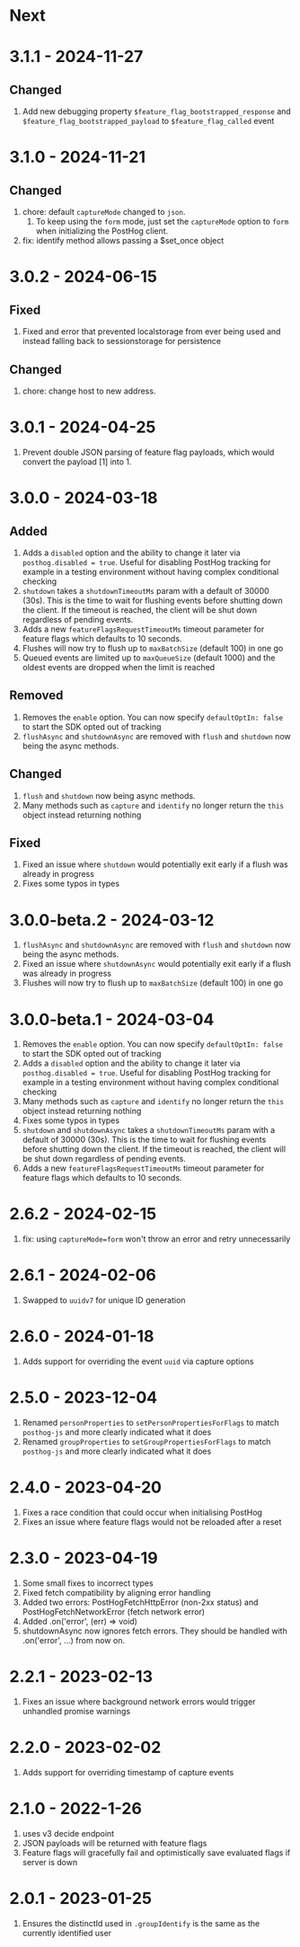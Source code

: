 # Next

# 3.1.1 - 2024-11-27

## Changed

1. Add new debugging property `$feature_flag_bootstrapped_response` and `$feature_flag_bootstrapped_payload` to `$feature_flag_called` event

# 3.1.0 - 2024-11-21

## Changed

1. chore: default `captureMode` changed to `json`.
    1. To keep using the `form` mode, just set the `captureMode` option to `form` when initializing the PostHog client.
2. fix: identify method allows passing a $set_once object

# 3.0.2 - 2024-06-15

## Fixed

1. Fixed and error that prevented localstorage from ever being used and instead falling back to sessionstorage for persistence

## Changed

1. chore: change host to new address.

# 3.0.1 - 2024-04-25

1. Prevent double JSON parsing of feature flag payloads, which would convert the payload [1] into 1.

# 3.0.0 - 2024-03-18

## Added

1. Adds a `disabled` option and the ability to change it later via `posthog.disabled = true`. Useful for disabling PostHog tracking for example in a testing environment without having complex conditional checking
2. `shutdown` takes a `shutdownTimeoutMs` param with a default of 30000 (30s). This is the time to wait for flushing events before shutting down the client. If the timeout is reached, the client will be shut down regardless of pending events.
3. Adds a new `featureFlagsRequestTimeoutMs` timeout parameter for feature flags which defaults to 10 seconds.
4. Flushes will now try to flush up to `maxBatchSize` (default 100) in one go
5. Queued events are limited up to `maxQueueSize` (default 1000) and the oldest events are dropped when the limit is reached

## Removed

1. Removes the `enable` option. You can now specify `defaultOptIn: false` to start the SDK opted out of tracking
2. `flushAsync` and `shutdownAsync` are removed with `flush` and `shutdown` now being the async methods.

## Changed

1. `flush` and `shutdown` now being async methods.
2. Many methods such as `capture` and `identify` no longer return the `this` object instead returning nothing

## Fixed

1. Fixed an issue where `shutdown` would potentially exit early if a flush was already in progress
2. Fixes some typos in types

# 3.0.0-beta.2 - 2024-03-12

1. `flushAsync` and `shutdownAsync` are removed with `flush` and `shutdown` now being the async methods.
2. Fixed an issue where `shutdownAsync` would potentially exit early if a flush was already in progress
3. Flushes will now try to flush up to `maxBatchSize` (default 100) in one go

# 3.0.0-beta.1 - 2024-03-04

1. Removes the `enable` option. You can now specify `defaultOptIn: false` to start the SDK opted out of tracking
2. Adds a `disabled` option and the ability to change it later via `posthog.disabled = true`. Useful for disabling PostHog tracking for example in a testing environment without having complex conditional checking
3. Many methods such as `capture` and `identify` no longer return the `this` object instead returning nothing
4. Fixes some typos in types
5. `shutdown` and `shutdownAsync` takes a `shutdownTimeoutMs` param with a default of 30000 (30s). This is the time to wait for flushing events before shutting down the client. If the timeout is reached, the client will be shut down regardless of pending events.
6. Adds a new `featureFlagsRequestTimeoutMs` timeout parameter for feature flags which defaults to 10 seconds.

# 2.6.2 - 2024-02-15

1. fix: using `captureMode=form` won't throw an error and retry unnecessarily

# 2.6.1 - 2024-02-06

1. Swapped to `uuidv7` for unique ID generation

# 2.6.0 - 2024-01-18

1. Adds support for overriding the event `uuid` via capture options

# 2.5.0 - 2023-12-04

1. Renamed `personProperties` to `setPersonPropertiesForFlags` to match `posthog-js` and more clearly indicated what it does
2. Renamed `groupProperties` to `setGroupPropertiesForFlags` to match `posthog-js` and more clearly indicated what it does

# 2.4.0 - 2023-04-20

1. Fixes a race condition that could occur when initialising PostHog
2. Fixes an issue where feature flags would not be reloaded after a reset

# 2.3.0 - 2023-04-19

1. Some small fixes to incorrect types
2. Fixed fetch compatibility by aligning error handling
3. Added two errors: PostHogFetchHttpError (non-2xx status) and PostHogFetchNetworkError (fetch network error)
4. Added .on('error', (err) => void)
5. shutdownAsync now ignores fetch errors. They should be handled with .on('error', ...) from now on.

# 2.2.1 - 2023-02-13

1. Fixes an issue where background network errors would trigger unhandled promise warnings

# 2.2.0 - 2023-02-02

1. Adds support for overriding timestamp of capture events

# 2.1.0 - 2022-1-26

1. uses v3 decide endpoint
2. JSON payloads will be returned with feature flags
3. Feature flags will gracefully fail and optimistically save evaluated flags if server is down

# 2.0.1 - 2023-01-25

1. Ensures the distinctId used in `.groupIdentify` is the same as the currently identified user
